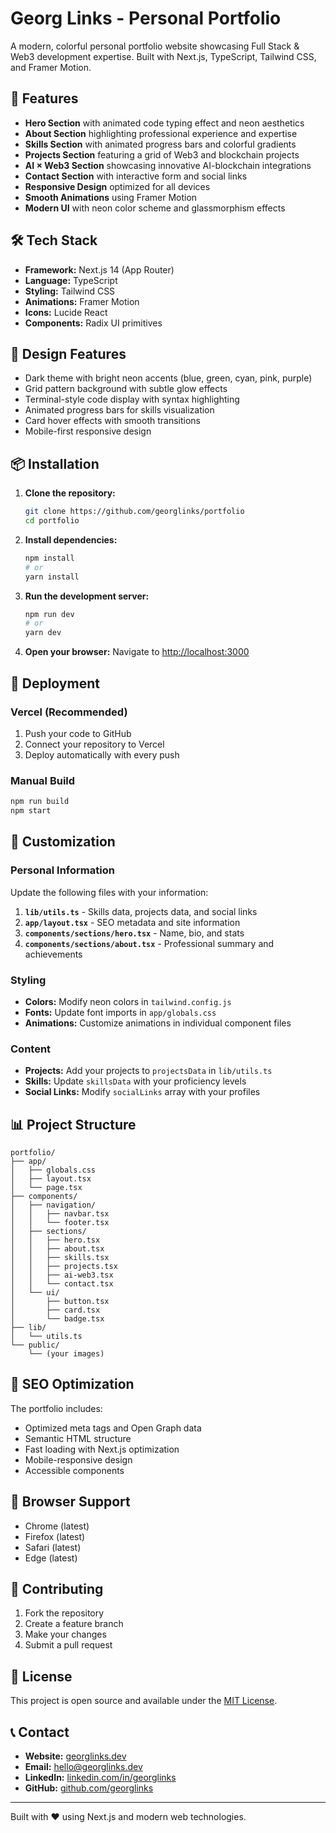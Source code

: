 # Georg Links - Personal Portfolio

A modern, colorful personal portfolio website showcasing Full Stack & Web3 development expertise. Built with Next.js, TypeScript, Tailwind CSS, and Framer Motion.

## 🚀 Features

- **Hero Section** with animated code typing effect and neon aesthetics
- **About Section** highlighting professional experience and expertise
- **Skills Section** with animated progress bars and colorful gradients
- **Projects Section** featuring a grid of Web3 and blockchain projects
- **AI × Web3 Section** showcasing innovative AI-blockchain integrations
- **Contact Section** with interactive form and social links
- **Responsive Design** optimized for all devices
- **Smooth Animations** using Framer Motion
- **Modern UI** with neon color scheme and glassmorphism effects

## 🛠️ Tech Stack

- **Framework:** Next.js 14 (App Router)
- **Language:** TypeScript
- **Styling:** Tailwind CSS
- **Animations:** Framer Motion
- **Icons:** Lucide React
- **Components:** Radix UI primitives

## 🎨 Design Features

- Dark theme with bright neon accents (blue, green, cyan, pink, purple)
- Grid pattern background with subtle glow effects
- Terminal-style code display with syntax highlighting
- Animated progress bars for skills visualization
- Card hover effects with smooth transitions
- Mobile-first responsive design

## 📦 Installation

1. **Clone the repository:**
   ```bash
   git clone https://github.com/georglinks/portfolio
   cd portfolio
   ```

2. **Install dependencies:**
   ```bash
   npm install
   # or
   yarn install
   ```

3. **Run the development server:**
   ```bash
   npm run dev
   # or
   yarn dev
   ```

4. **Open your browser:**
   Navigate to [http://localhost:3000](http://localhost:3000)

## 🚀 Deployment

### Vercel (Recommended)

1. Push your code to GitHub
2. Connect your repository to Vercel
3. Deploy automatically with every push

### Manual Build

```bash
npm run build
npm start
```

## 📝 Customization

### Personal Information

Update the following files with your information:

1. **`lib/utils.ts`** - Skills data, projects data, and social links
2. **`app/layout.tsx`** - SEO metadata and site information
3. **`components/sections/hero.tsx`** - Name, bio, and stats
4. **`components/sections/about.tsx`** - Professional summary and achievements

### Styling

- **Colors:** Modify neon colors in `tailwind.config.js`
- **Fonts:** Update font imports in `app/globals.css`
- **Animations:** Customize animations in individual component files

### Content

- **Projects:** Add your projects to `projectsData` in `lib/utils.ts`
- **Skills:** Update `skillsData` with your proficiency levels
- **Social Links:** Modify `socialLinks` array with your profiles

## 📊 Project Structure

```
portfolio/
├── app/
│   ├── globals.css
│   ├── layout.tsx
│   └── page.tsx
├── components/
│   ├── navigation/
│   │   ├── navbar.tsx
│   │   └── footer.tsx
│   ├── sections/
│   │   ├── hero.tsx
│   │   ├── about.tsx
│   │   ├── skills.tsx
│   │   ├── projects.tsx
│   │   ├── ai-web3.tsx
│   │   └── contact.tsx
│   └── ui/
│       ├── button.tsx
│       ├── card.tsx
│       └── badge.tsx
├── lib/
│   └── utils.ts
└── public/
    └── (your images)
```

## 🎯 SEO Optimization

The portfolio includes:
- Optimized meta tags and Open Graph data
- Semantic HTML structure
- Fast loading with Next.js optimization
- Mobile-responsive design
- Accessible components

## 📱 Browser Support

- Chrome (latest)
- Firefox (latest)
- Safari (latest)
- Edge (latest)

## 🤝 Contributing

1. Fork the repository
2. Create a feature branch
3. Make your changes
4. Submit a pull request

## 📄 License

This project is open source and available under the [MIT License](LICENSE).

## 📞 Contact

- **Website:** [georglinks.dev](https://georglinks.dev)
- **Email:** hello@georglinks.dev
- **LinkedIn:** [linkedin.com/in/georglinks](https://linkedin.com/in/georglinks)
- **GitHub:** [github.com/georglinks](https://github.com/georglinks)

---

Built with ❤️ using Next.js and modern web technologies.
